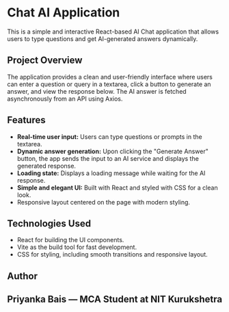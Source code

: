 # Chat AI Application

This is a simple and interactive React-based AI Chat application that allows users to type questions and get AI-generated answers dynamically.

## Project Overview

The application provides a clean and user-friendly interface where users can enter a question or query in a textarea, click a button to generate an answer, and view the response below. The AI answer is fetched asynchronously from an API using Axios.

## Features

- **Real-time user input:** Users can type questions or prompts in the textarea.
- **Dynamic answer generation:** Upon clicking the "Generate Answer" button, the app sends the input to an AI service and displays the generated response.
- **Loading state:** Displays a loading message while waiting for the AI response.
- **Simple and elegant UI:** Built with React and styled with CSS for a clean look.
- Responsive layout centered on the page with modern styling.

## Technologies Used

- React for building the UI components.
- Vite as the build tool for fast development.
- CSS for styling, including smooth transitions and responsive layout.

## Author

Priyanka Bais — MCA Student at NIT Kurukshetra
---
